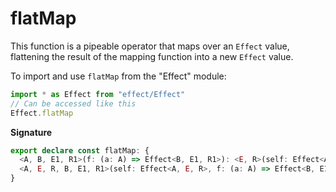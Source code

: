 # flatMap

This function is a pipeable operator that maps over an `Effect` value,
flattening the result of the mapping function into a new `Effect` value.

To import and use `flatMap` from the "Effect" module:

```ts
import * as Effect from "effect/Effect"
// Can be accessed like this
Effect.flatMap
```

**Signature**

```ts
export declare const flatMap: {
  <A, B, E1, R1>(f: (a: A) => Effect<B, E1, R1>): <E, R>(self: Effect<A, E, R>) => Effect<B, E1 | E, R1 | R>
  <A, E, R, B, E1, R1>(self: Effect<A, E, R>, f: (a: A) => Effect<B, E1, R1>): Effect<B, E | E1, R | R1>
}
```
